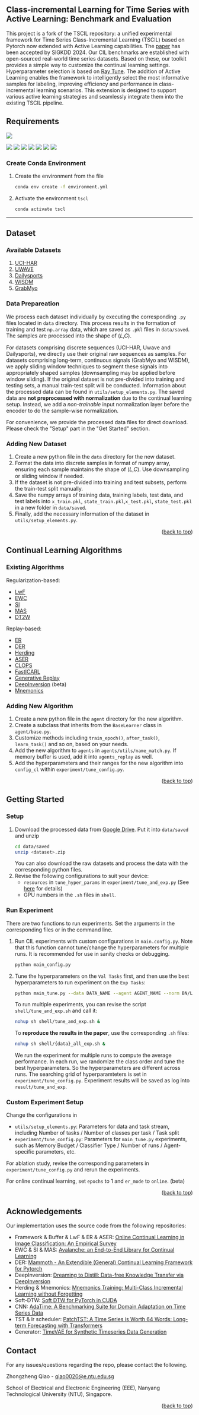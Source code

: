 <!-- Improved compatibility of back to top link: See: https://github.com/othneildrew/Best-README-Template/pull/73 -->
<a name="readme-top"></a>
<!--
*** Thanks for checking out the Best-README-Template. If you have a suggestion
*** that would make this better, please fork the repo and create a pull request
*** or simply open an issue with the tag "enhancement".
*** Don't forget to give the project a star!
*** Thanks again! Now go create something AMAZING! :D
-->


<!-- ABOUT THE PROJECT -->
## Class-incremental Learning for Time Series with Active Learning: Benchmark and Evaluation


This project is a fork of the TSCIL repository: a unified experimental framework for Time Series Class-Incremental Learning (TSCIL) based on Pytorch now extended with Active Learning capabilities. The [paper](https://arxiv.org/abs/2402.12035) has been accepted by SIGKDD 2024. Our CIL benchmarks are established with open-sourced real-world time series datasets. Based on these, our toolkit provides a simple way to customize the continual learning settings. Hyperparameter selection is based on [Ray Tune](https://docs.ray.io/en/latest/tune/index.html). 
The addition of Active Learning enables the framework to intelligently select the most informative samples for labeling, improving efficiency and performance in class-incremental learning scenarios. This extension is designed to support various active learning strategies and seamlessly integrate them into the existing TSCIL pipeline.

## Requirements
![](https://img.shields.io/badge/python-3.10-green.svg)

![](https://img.shields.io/badge/pytorch-1.13.1-blue.svg)
![](https://img.shields.io/badge/ray-2.3.1-blue.svg)
![](https://img.shields.io/badge/PyYAML-6.0-blue.svg)
![](https://img.shields.io/badge/scikit--learn-1.0.2-blue.svg)
![](https://img.shields.io/badge/matplotlib-3.7.1-blue.svg)
![](https://img.shields.io/badge/pandas-1.5.3-blue.svg)
![](https://img.shields.io/badge/seaborn-0.12.2-blue.svg)

### Create Conda Environment

1. Create the environment from the file
   ```sh
   conda env create -f environment.yml
   ```

2. Activate the environment `tscl`
   ```sh
   conda activate tscl
   ```
----

## Dataset
### Available Datasets
1. [UCI-HAR](https://archive.ics.uci.edu/dataset/240/human+activity+recognition+using+smartphones)
2. [UWAVE](http://www.timeseriesclassification.com/description.php?Dataset=UWaveGestureLibraryAll)
3. [Dailysports](https://archive.ics.uci.edu/ml/datasets/daily+and+sports+activities) 
4. [WISDM](https://archive.ics.uci.edu/dataset/507/wisdm+smartphone+and+smartwatch+activity+and+biometrics+dataset)
5. [GrabMyo](https://physionet.org/content/grabmyo/1.0.2/)


### Data Prepareation
We process each dataset individually by executing the corresponding `.py` files located in `data` directory. This process results in the formation of training and test `np.array` data, which are saved as `.pkl` files in `data/saved`. The samples are processed into the shape of (𝐿,𝐶).

For datasets comprising discrete sequences (UCI-HAR, Uwave and Dailysports), we directly use their original raw sequences as samples. For datasets comprising long-term, continuous signals (GrabMyo and WISDM), we apply sliding window techniques to segment these signals into
appropriately shaped samples (downsampling may be applied before window sliding). If the original dataset is not pre-divided into training and testing sets, a manual train-test split will be conducted. Information about the processed data can be found in `utils/setup_elements.py`. The saved data are **not preprocessed with normalization** due to the continual learning setup. Instead, we add a *non-trainable* input normalization layer before the encoder to do the sample-wise normalization. 

For convenience, we provide the processed data files for direct download. Please check the "Setup" part in the "Get Started" section.

### Adding New Dataset
1. Create a new python file in the `data` directory for the new dataset.
2. Format the data into discrete samples in format of numpy array, ensuring each sample maintains the shape of (𝐿,𝐶). Use downsampling or sliding window if needed.
3. If the dataset is not pre-divided into training and test subsets, perform the train-test split manually.
4. Save the numpy arrays of training data, training labels, test data, and test labels into `x_train.pkl`, `state_train.pkl`,`x_test.pkl`, `state_test.pkl` in a new folder in `data/saved`.
5. Finally, add the necessary information of the dataset in `utils/setup_elements.py`.

<p align="right">(<a href="#readme-top">back to top</a>)</p>


## Continual Learning Algorithms
### Existing Algorithms
Regularization-based:
* [LwF](https://arxiv.org/abs/1606.09282)
* [EWC](https://arxiv.org/abs/1612.00796)
* [SI](https://arxiv.org/abs/1703.04200)
* [MAS](https://arxiv.org/abs/1711.09601)
* [DT2W](https://ieeexplore.ieee.org/abstract/document/10094960)

Replay-based:
* [ER](https://arxiv.org/abs/1811.11682)
* [DER](https://arxiv.org/abs/2004.07211)
* [Herding](https://arxiv.org/abs/1611.07725)
* [ASER](https://arxiv.org/abs/2009.00093)
* [CLOPS](https://www.nature.com/articles/s41467-021-24483-0)
* [FastICARL](https://arxiv.org/abs/2106.07268)
* [Generative Replay](https://arxiv.org/abs/1705.08690)
* [DeepInversion](https://arxiv.org/abs/1912.08795) (beta)
* [Mnemonics](https://arxiv.org/abs/2002.10211)

### Adding New Algorithm
1. Create a new python file in the `agent` directory for the new algorithm.
2. Create a subclass that inherits from the `BaseLearner` class in `agent/base.py`.
3. Customize methods including `train_epoch()`, `after_task()`, `learn_task()` and so on, based on your needs.
4. Add the new algorithm to `agents` in `agents/utils/name_match.py`. If memory buffer is used, add it into `agents_replay` as well.
5. Add the hyperparameters and their ranges for the new algorithm into `config_cl` within `experiment/tune_config.py`.
<p align="right">(<a href="#readme-top">back to top</a>)</p>


<!-- GETTING STARTED -->
## Getting Started


### Setup
1. Download the processed data from [Google Drive](https://drive.google.com/drive/folders/1EFdD07myqmqHhRsjeQ83MdF8gHZXDWLR?usp=share_link). Put it into `data/saved` and unzip
   ```sh
   cd data/saved
   unzip <dataset>.zip
   ```
   You can also download the raw datasets and process the data with the corresponding python files.
2. Revise the following configurations to suit your device:
    * `resources` in `tune_hyper_params` in `experiment/tune_and_exp.py` (See [here](https://docs.ray.io/en/latest/tune/tutorials/tune-resources.html) for details)
    * GPU numbers in the `.sh` files in `shell`.

### Run Experiment

There are two functions to run experiments. Set the arguments in the corresponding files or in the command line.

1. Run CIL experiments with custom configurations in `main.config.py`. Note that this function cannot tune/change the hyperparameters for multiple runs. It is recommended for use in sanity checks or debugging.
   ```sh
   python main_config.py
   ```

2. Tune the hyperparameters on the `Val Tasks` first, and then use the best hyperparameters to run experiment on the `Exp Tasks`:
   
   ```sh
   python main_tune.py --data DATA_NAME --agent AGENT_NAME --norm BN/LN
   ```
   To run multiple experiments, you can revise the script `shell/tune_and_exp.sh` and call it:
   ```sh
   nohup sh shell/tune_and_exp.sh &
   ```
   To **reproduce the results in the paper**, use the corresponding `.sh` files:
   ```sh
   nohup sh shell/{data}_all_exp.sh &
   ```
    We run the experiment for multiple runs to compute the average performance. In each run, we randomize the class order and tune the best hyperparameters. So the hyperparameters are different across runs. The searching grid of hyperparamteters is set in `experiment/tune_config.py`. Experiment results will be saved as log into `result/tune_and_exp`.

### Custom Experiment Setup
Change the configurations in 
* `utils/setup_elements.py`: Parameters for data and task stream, including Number of tasks / Number of classes per task / Task split
* `experiment/tune_config.py`: Parameters for `main_tune.py` experiments, such as Memory Budget / Classifier Type / Number of runs / Agent-specific parameters, etc.

For ablation study, revise the corresponding parameters in `experiment/tune_config.py` and rerun the experiments.

For online continual learning, set `epochs` to 1 and `er_mode` to `online`. (beta)


<p align="right">(<a href="#readme-top">back to top</a>)</p>


<!-- Acknowledgements -->
## Acknowledgements
Our implementation uses the source code from the following repositories:

* Framework & Buffer & LwF & ER & ASER: [Online Continual Learning in Image Classification: An Empirical Survey](https://github.com/RaptorMai/online-continual-learning)
* EWC & SI & MAS: [Avalanche: an End-to-End Library for Continual Learning](https://github.com/ContinualAI/avalanche)
* DER: [Mammoth - An Extendible (General) Continual Learning Framework for Pytorch](https://github.com/aimagelab/mammoth)
* DeepInversion: [Dreaming to Distill: Data-free Knowledge Transfer via DeepInversion](https://github.com/NVlabs/DeepInversion)
* Herding & Mnemonics: [Mnemonics Training: Multi-Class Incremental Learning without Forgetting](https://github.com/yaoyao-liu/class-incremental-learning)
* Soft-DTW: [Soft DTW for PyTorch in CUDA](https://github.com/Maghoumi/pytorch-softdtw-cuda)
* CNN: [AdaTime: A Benchmarking Suite for Domain Adaptation on Time Series Data](https://github.com/emadeldeen24/AdaTime)
* TST & lr scheduler: [PatchTST: A Time Series is Worth 64 Words: Long-term Forecasting with Transformers](https://github.com/yuqinie98/PatchTST)
* Generator: [TimeVAE for Synthetic Timeseries Data Generation](https://github.com/abudesai/timeVAE)



<!-- CONTACT -->
## Contact
For any issues/questions regarding the repo, please contact the following.

Zhongzheng Qiao - qiao0020@e.ntu.edu.sg

School of Electrical and Electronic Engineering (EEE),
Nanyang Technological University (NTU), Singapore.
<p align="right">(<a href="#readme-top">back to top</a>)</p>




<!-- MARKDOWN LINKS & IMAGES -->
<!-- https://www.markdownguide.org/basic-syntax/#reference-style-links -->
[contributors-shield]: https://img.shields.io/github/contributors/github_username/repo_name.svg?style=for-the-badge
[contributors-url]: https://github.com/github_username/repo_name/graphs/contributors
[forks-shield]: https://img.shields.io/github/forks/github_username/repo_name.svg?style=for-the-badge
[forks-url]: https://github.com/github_username/repo_name/network/members
[stars-shield]: https://img.shields.io/github/stars/github_username/repo_name.svg?style=for-the-badge
[stars-url]: https://github.com/github_username/repo_name/stargazers
[issues-shield]: https://img.shields.io/github/issues/github_username/repo_name.svg?style=for-the-badge
[issues-url]: https://github.com/github_username/repo_name/issues
[license-shield]: https://img.shields.io/github/license/github_username/repo_name.svg?style=for-the-badge
[license-url]: https://github.com/github_username/repo_name/blob/master/LICENSE.txt
[linkedin-shield]: https://img.shields.io/badge/-LinkedIn-black.svg?style=for-the-badge&logo=linkedin&colorB=555
[linkedin-url]: https://linkedin.com/in/linkedin_username
[product-screenshot]: images/screenshot.png
[Next.js]: https://img.shields.io/badge/next.js-000000?style=for-the-badge&logo=nextdotjs&logoColor=white
[Next-url]: https://nextjs.org/
[React.js]: https://img.shields.io/badge/React-20232A?style=for-the-badge&logo=react&logoColor=61DAFB
[React-url]: https://reactjs.org/
[Vue.js]: https://img.shields.io/badge/Vue.js-35495E?style=for-the-badge&logo=vuedotjs&logoColor=4FC08D
[Vue-url]: https://vuejs.org/
[Angular.io]: https://img.shields.io/badge/Angular-DD0031?style=for-the-badge&logo=angular&logoColor=white
[Angular-url]: https://angular.io/
[Svelte.dev]: https://img.shields.io/badge/Svelte-4A4A55?style=for-the-badge&logo=svelte&logoColor=FF3E00
[Svelte-url]: https://svelte.dev/
[Laravel.com]: https://img.shields.io/badge/Laravel-FF2D20?style=for-the-badge&logo=laravel&logoColor=white
[Laravel-url]: https://laravel.com
[Bootstrap.com]: https://img.shields.io/badge/Bootstrap-563D7C?style=for-the-badge&logo=bootstrap&logoColor=white
[Bootstrap-url]: https://getbootstrap.com
[JQuery.com]: https://img.shields.io/badge/jQuery-0769AD?style=for-the-badge&logo=jquery&logoColor=white
[JQuery-url]: https://jquery.com 
